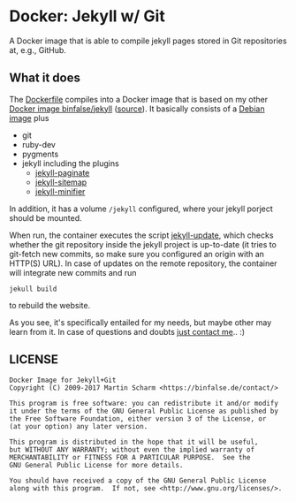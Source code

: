 # Docker: Jekyll w/ Git

A Docker image that is able to compile jekyll pages stored in Git repositories at, e.g., GitHub.

## What it does

The [Dockerfile](https://github.com/binfalse/docker-jekyll-git/blob/master/Dockerfile) compiles into a Docker image that is based on my other [Docker image binfalse/jekyll](https://hub.docker.com/r/binfalse/jekyll/) ([source](https://github.com/binfalse/docker-jekyll)).
It basically consists of a [Debian image](https://hub.docker.com/_/debian/) plus

* git
* ruby-dev
* pygments
* jekyll including the plugins
    * [jekyll-paginate](https://jekyllrb.com/docs/pagination/)
    * [jekyll-sitemap](https://github.com/jekyll/jekyll-sitemap)
    * [jekyll-minifier](https://github.com/digitalsparky/jekyll-minifier/issues)

In addition, it has a volume `/jekyll` configured, where your jekyll porject should be mounted.

When run, the container executes the script [jekyll-update](https://github.com/binfalse/docker-jekyll-git/blob/master/jekyll-update), which checks whether the git repository inside the jekyll project is up-to-date (it tries to git-fetch new commits, so make sure you configured an origin with an HTTP(S) URL).
In case of updates on the remote repository, the container will integrate new commits and run 

    jekull build

to rebuild the website.


As you see, it's specifically entailed for my needs, but maybe other may learn from it.
In case of questions and doubts [just contact me](https://binfalse.de/contact/).. :)


## LICENSE

	Docker Image for Jekyll+Git
	Copyright (C) 2009-2017 Martin Scharm <https://binfalse.de/contact/>

	This program is free software: you can redistribute it and/or modify
	it under the terms of the GNU General Public License as published by
	the Free Software Foundation, either version 3 of the License, or
	(at your option) any later version.

	This program is distributed in the hope that it will be useful,
	but WITHOUT ANY WARRANTY; without even the implied warranty of
	MERCHANTABILITY or FITNESS FOR A PARTICULAR PURPOSE.  See the
	GNU General Public License for more details.

	You should have received a copy of the GNU General Public License
	along with this program.  If not, see <http://www.gnu.org/licenses/>.
